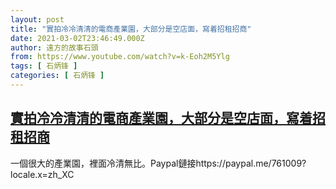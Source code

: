 ```yaml
---
layout: post
title: "實拍冷冷清清的電商產業園，大部分是空店面，寫着招租招商"
date: 2021-03-02T23:46:49.000Z
author: 遠方的故事石頭
from: https://www.youtube.com/watch?v=k-Eoh2M5Ylg
tags: [ 石炳锋 ]
categories: [ 石炳锋 ]
---
```

<!--1614728809000-->
[實拍冷冷清清的電商產業園，大部分是空店面，寫着招租招商](https://www.youtube.com/watch?v=k-Eoh2M5Ylg)
------

<div>
一個很大的產業園，裡面冷清無比。Paypal鏈接https://paypal.me/761009?locale.x=zh_XC
</div>
